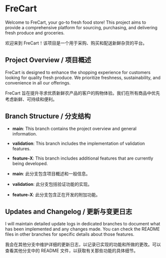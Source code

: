 # FreCart

Welcome to FreCart, your go-to fresh food store! This project aims to provide a comprehensive platform for sourcing, purchasing, and delivering fresh produce and groceries. 

欢迎来到 FreCart！该项目是一个用于采购、购买和配送新鲜杂货的平台。

## Project Overview / 项目概述

FreCart is designed to enhance the shopping experience for customers looking for quality fresh produce. We prioritize freshness, sustainability, and convenience in all our offerings.

FreCart 旨在提升寻求优质新鲜农产品的客户的购物体验。我们在所有商品中优先考虑新鲜、可持续和便利。

## Branch Structure / 分支结构

- **main**: This branch contains the project overview and general information.
- **validation**: This branch includes the implementation of validation features.
- **feature-X**: This branch includes additional features that are currently being developed.

- **main**: 此分支包含项目概述和一般信息。
- **validation**: 此分支包括验证功能的实现。
- **feature-X**: 此分支包含正在开发的附加功能。

## Updates and Changelog / 更新与变更日志

I will maintain detailed update logs in dedicated branches to document what has been implemented and any changes made. You can check the README files in other branches for specific details about those features.

我会在其他分支中维护详细的更新日志，以记录已实现的功能和所做的更改。可以查看其他分支中的 README 文件，以获取有关那些功能的具体细节。
